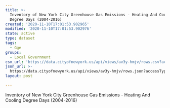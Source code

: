 ```yaml
---
title: >-
  Inventory of New York City Greenhouse Gas Emissions - Heating And Cooling
  Degree Days (2004-2016)
created: '2020-11-10T17:01:53.902965'
modified: '2020-11-10T17:01:53.902976'
state: active
type: dataset
tags:
  - Gge
groups:
  - Local Government
csv_url: 'https://data.cityofnewyork.us/api/views/av3y-hmjv/rows.csv?accessType=DOWNLOAD'
json_url: >-
  https://data.cityofnewyork.us/api/views/av3y-hmjv/rows.json?accessType=DOWNLOAD
layout: post

---
```

Inventory of New York City Greenhouse Gas Emissions -  Heating And Cooling Degree Days (2004-2016)
